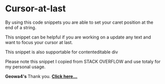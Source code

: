 # Cursor-at-last
By using this code snippets you are able to set your caret position at the end of a string.

This snippet can be helpful if you are working on a update any text and want to focus your cursor at last.

This snippet is also supportable for contenteditable div

Please note this snippet I copied from STACK OVERFLOW and use totaly for my personal usage.

<strong> Geowa4's </strong> Thank you.
<b> <a href="https://stackoverflow.com/questions/1125292/how-to-move-cursor-to-end-of-contenteditable-entity"> Click here... </a>
